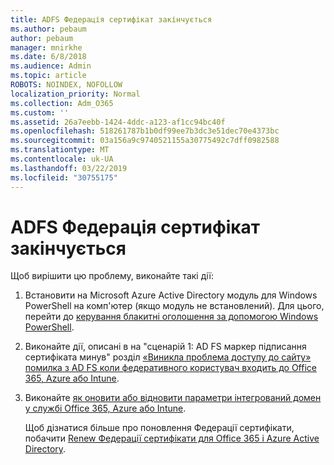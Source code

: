 ```yaml
---
title: ADFS Федерація сертифікат закінчується
ms.author: pebaum
author: pebaum
manager: mnirkhe
ms.date: 6/8/2018
ms.audience: Admin
ms.topic: article
ROBOTS: NOINDEX, NOFOLLOW
localization_priority: Normal
ms.collection: Adm_O365
ms.custom: ''
ms.assetid: 26a7eebb-1424-4ddc-a123-af1cc94bc40f
ms.openlocfilehash: 518261787b1b0df99ee7b3dc3e51dec70e4373bc
ms.sourcegitcommit: 03a156a9c9740521155a30775492c7dff0982588
ms.translationtype: MT
ms.contentlocale: uk-UA
ms.lasthandoff: 03/22/2019
ms.locfileid: "30755175"
---
```

# <a name="adfs-federation-certificate-expiring"></a>ADFS Федерація сертифікат закінчується

Щоб вирішити цю проблему, виконайте такі дії:
  
1. Встановити на Microsoft Azure Active Directory модуль для Windows PowerShell на комп'ютер (якщо модуль не встановлений). Для цього, перейти до [керування блакитні оголошення за допомогою Windows PowerShell](https://aka.ms/aadposh).
    
2. Виконайте дії, описані в на "сценарій 1: AD FS маркер підписання сертифіката минув" розділ [«Виникла проблема доступу до сайту» помилка з AD FS коли федеративного користувач входить до Office 365, Azure або Intune](https://support.microsoft.com/help/2713898/there-was-a-problem-accessing-the-site-error-from-ad-fs-when-a-federat).
    
3. Виконайте [як оновити або відновити параметри інтегрований домен у службі Office 365, Azure або Intune](https://support.microsoft.com/help/2647048/how-to-update-or-repair-the-settings-of-a-federated-domain-in-office-3).
    
    Щоб дізнатися більше про поновлення Федерації сертифікати, побачити [Renew Федерації сертифікати для Office 365 і Azure Active Directory](https://docs.microsoft.com/azure/active-directory/connect/active-directory-aadconnect-o365-certs).
    

